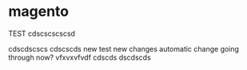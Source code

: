 # magento
TEST
cdscscscscsd

cdscdscscs
cdscscds
new test new changes
automatic change going through  now?
vfxvxvfvdf
cdscds dscdscds
